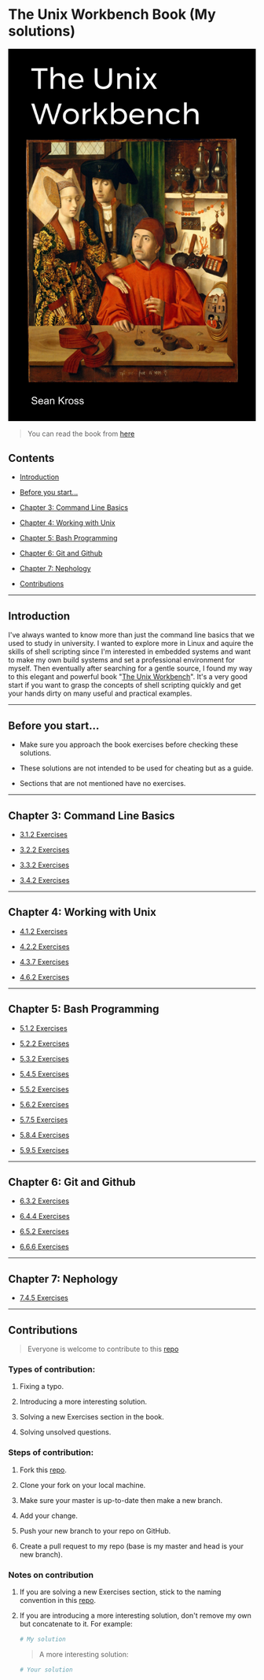 # The Unix Workbench Book (My solutions)

![The Unix Workbench Book Cover](images/cover.png)

> You can read the book from [here](https://seankross.com/the-unix-workbench/)

## Contents

- [Introduction](#introduction)

- [Before you start...](#before-you-start)

- [Chapter 3: Command Line Basics](#chapter-3-command-line-basics)

- [Chapter 4: Working with Unix](#chapter-4-working-with-unix)

- [Chapter 5: Bash Programming](#chapter-5-bash-programming)

- [Chapter 6: Git and Github](#chapter-6-git-and-github)

- [Chapter 7: Nephology](#chapter-7-nephology)

- [Contributions](#contributions)

---

## Introduction

I've always wanted to know more than just the command line 
basics that we used to study in university. I wanted to explore 
more in Linux and aquire the skills of shell scripting since I'm 
interested in embedded systems and want to make my own build 
systems and set a professional environment for myself. Then 
eventually after searching for a gentle source, I 
found my way to this elegant and powerful book "[The Unix 
Workbench](https://seankross.com/the-unix-workbench/)". It's a 
very good start if you want to grasp the 
concepts of shell scripting quickly and get your hands dirty on 
many useful and practical examples.

---

## Before you start...

- Make sure you approach the book exercises before checking these solutions.

- These solutions are not intended to be used for cheating but as a guide.

- Sections that are not mentioned have no exercises.

---

## Chapter 3: Command Line Basics

- [3.1.2 Exercises](https://github.com/SuperMoudy/Unix_Workbench_Solutions/blob/master/Ch03_Command_Line_Basics/README.md#312-exercises)

- [3.2.2 Exercises](https://github.com/SuperMoudy/Unix_Workbench_Solutions/blob/master/Ch03_Command_Line_Basics/README.md#322-exercises)

- [3.3.2 Exercises](https://github.com/SuperMoudy/Unix_Workbench_Solutions/blob/master/Ch03_Command_Line_Basics/README.md#332-exercises)

- [3.4.2 Exercises](https://github.com/SuperMoudy/Unix_Workbench_Solutions/blob/master/Ch03_Command_Line_Basics/README.md#342-exercises)

---

## Chapter 4: Working with Unix

- [4.1.2 Exercises](https://github.com/SuperMoudy/Unix_Workbench_Solutions/blob/master/Ch04_Working_with_Unix/README.md#412-exercises)

- [4.2.2 Exercises](https://github.com/SuperMoudy/Unix_Workbench_Solutions/blob/master/Ch04_Working_with_Unix/README.md#422-exercises)

- [4.3.7 Exercises](https://github.com/SuperMoudy/Unix_Workbench_Solutions/blob/master/Ch04_Working_with_Unix/README.md#437-exercises)

- [4.6.2 Exercises](https://github.com/SuperMoudy/Unix_Workbench_Solutions/blob/master/Ch04_Working_with_Unix/README.md#462-exercises)

---

## Chapter 5: Bash Programming

- [5.1.2 Exercises](https://github.com/SuperMoudy/Unix_Workbench_Solutions/blob/master/Ch05_Bash_Programming/5-1-Math.md)

- [5.2.2 Exercises](https://github.com/SuperMoudy/Unix_Workbench_Solutions/blob/master/Ch05_Bash_Programming/5-2-Variables.md)

- [5.3.2 Exercises](https://github.com/SuperMoudy/Unix_Workbench_Solutions/blob/master/Ch05_Bash_Programming/5-3-User-Input.md)

- [5.4.5 Exercises](https://github.com/SuperMoudy/Unix_Workbench_Solutions/blob/master/Ch05_Bash_Programming/5-4-Logic-and-If-Else.md)

- [5.5.2 Exercises](https://github.com/SuperMoudy/Unix_Workbench_Solutions/blob/master/Ch05_Bash_Programming/5-5-Arrays.md)

- [5.6.2 Exercises](https://github.com/SuperMoudy/Unix_Workbench_Solutions/blob/master/Ch05_Bash_Programming/5-6-Braces.md)

- [5.7.5 Exercises](https://github.com/SuperMoudy/Unix_Workbench_Solutions/blob/master/Ch05_Bash_Programming/5-7-Loops.md)

- [5.8.4 Exercises](https://github.com/SuperMoudy/Unix_Workbench_Solutions/blob/master/Ch05_Bash_Programming/5-8-Functions.md)

- [5.9.5 Exercises](https://github.com/SuperMoudy/Unix_Workbench_Solutions/blob/master/Ch05_Bash_Programming/5-9-Writing-Programs.md)

---

## Chapter 6: Git and Github

- [6.3.2 Exercises](https://github.com/SuperMoudy/Unix_Workbench_Solutions/blob/master/Ch06_Git_and_Github/6-3-Getting-Started-with-Git.md)

- [6.4.4 Exercises](https://github.com/SuperMoudy/Unix_Workbench_Solutions/blob/master/Ch06_Git_and_Github/6-4-Important-Git-Features.md)

- [6.5.2 Exercises](https://github.com/SuperMoudy/Unix_Workbench_Solutions/blob/master/Ch06_Git_and_Github/6-5-Branching.md)

- [6.6.6 Exercises](https://github.com/SuperMoudy/Unix_Workbench_Solutions/blob/master/Ch06_Git_and_Github/6-6-GitHub.md)

---

## Chapter 7: Nephology

- [7.4.5 Exercises](https://github.com/SuperMoudy/Unix_Workbench_Solutions/blob/master/Ch07_Nephology/7-4-Cloud-Computing-Basics.md)

---

## Contributions

> Everyone is welcome to contribute to this [repo](https://github.com/SuperMoudy/Unix_Workbench_Solutions)

### Types of contribution:
1. Fixing a typo.

2. Introducing a more interesting solution.

3. Solving a new Exercises section in the book.

4. Solving unsolved questions.


### Steps of contribution:
1. Fork this [repo](https://github.com/SuperMoudy/Unix_Workbench_Solutions).

2. Clone your fork on your local machine.

3. Make sure your master is up-to-date then make a new branch.

4. Add your change.

5. Push your new branch to your repo on GitHub.

6. Create a pull request to my repo (base is my master and head is your new branch).

### Notes on contribution
1. If you are solving a new Exercises section, stick to the naming convention in this [repo](https://github.com/SuperMoudy/Unix_Workbench_Solutions).

2. If you are introducing a more interesting solution, don't remove my own but concatenate to it. For example:

    ```bash
    # My solution
    ```

    > A more interesting solution:
    ```bash
    # Your solution
    ```
